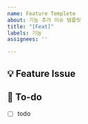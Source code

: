 ```yaml
---
name: Feature Templete
about: 기능 추가 이슈 템플릿
title: "[Feat]"
labels: 기능
assignees: ''

---
```


## 💡 Feature Issue
<!-- 관련 이슈에 대해 설명해주세요. -->

## 🌿  To-do
<!-- 해야 할 일들을 적어주세요. -->
- [ ] todo
